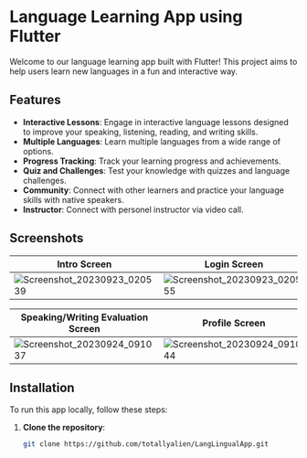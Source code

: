 # Language Learning App using Flutter


Welcome to our language learning app built with Flutter! This project aims to help users learn new languages in a fun and interactive way.

## Features

- **Interactive Lessons**: Engage in interactive language lessons designed to improve your speaking, listening, reading, and writing skills.
- **Multiple Languages**: Learn multiple languages from a wide range of options.
- **Progress Tracking**: Track your learning progress and achievements.
- **Quiz and Challenges**: Test your knowledge with quizzes and language challenges.
- **Community**: Connect with other learners and practice your language skills with native speakers.
- **Instructor**: Connect with personel instructor via video call.


## Screenshots
| Intro Screen                             | Login Screen                            | Home Screen                                     | Quiz Screen                            | Writing Screen                            | Translator Screen                                     |         Speaking Screen         |
| ---------------------------------------------------------------------- | ----------------------------------- | ------------------------------------------- | ----------------------------------- | ----------------------------------- | -------------------------------------------| ----------------------------------- |
| ![Screenshot_20230923_020539](https://github.com/totallyalien/LangLingualApp/assets/97169836/71922d7c-6b8f-4bd7-932b-62d512bfce77)   | ![Screenshot_20230923_020555](https://github.com/totallyalien/LangLingualApp/assets/97169836/4efa3865-e3a2-4cd8-9a54-f30dbe866749) | ![Screenshot_20230923_020741](https://github.com/totallyalien/LangLingualApp/assets/97169836/db34c708-4802-4f91-8939-aa4815b6b3f3) | ![Screenshot_20230923_020803](https://github.com/totallyalien/LangLingualApp/assets/97169836/6e565a47-81d2-4e3f-86ff-57392c2d62b1) | ![Screenshot_20230923_020925](https://github.com/totallyalien/LangLingualApp/assets/97169836/3cb8b646-a14a-401a-8f81-10db65ee6b12) | ![Screenshot_20230923_021030](https://github.com/totallyalien/LangLingualApp/assets/97169836/03c1c76e-04a3-462d-8111-41f7314257c2)|![Screenshot_20230924_091256](https://github.com/totallyalien/LangLingualApp/assets/97169836/7fb10f69-19c4-4b7c-a330-3431233f2229)|

| Speaking/Writing Evaluation Screen                           | Profile Screen                            | Chat Screen                                     | Leaderboard Screen                            | Instructor Screen(user view)                            | Listening Screen                                     |               Instructor Screen(Instructor view)          |
| ----------------------------------- | ----------------------------------- | ------------------------------------------- | ----------------------------------- | ----------------------------------- | ------------------------------------------- | ------------------------------------------- |
| ![Screenshot_20230924_091037](https://github.com/totallyalien/LangLingualApp/assets/97169836/f2e74bc7-e1e4-4571-a595-4d9c21f78a41)   | ![Screenshot_20230924_091044](https://github.com/totallyalien/LangLingualApp/assets/97169836/d671b3d9-780b-4cda-afc8-448940c519ba) | ![Screenshot_20230924_151707](https://github.com/totallyalien/LangLingualApp/assets/97169836/758c1328-62b3-4b58-90c8-f3147bea6ff2) | ![Screenshot_20230924_091251](https://github.com/totallyalien/LangLingualApp/assets/97169836/78337b2a-bb8b-47d0-b199-2ba8124fbb87) | ![Screenshot_20230923_021129](https://github.com/totallyalien/LangLingualApp/assets/97169836/96386cc7-733a-472c-9a1d-ec5ec0489f2f) | ![Screenshot_20230923_020835](https://github.com/totallyalien/LangLingualApp/assets/97169836/ae1f3037-f27a-46ce-a28c-71371818c545)|![Screenshot_20230924_155241](https://github.com/totallyalien/LangLingualApp/assets/97169836/d30574ea-f240-47b3-9404-9a1ce3acadf2)|





## Installation

To run this app locally, follow these steps:

1. **Clone the repository**:

   ```bash
   git clone https://github.com/totallyalien/LangLingualApp.git
